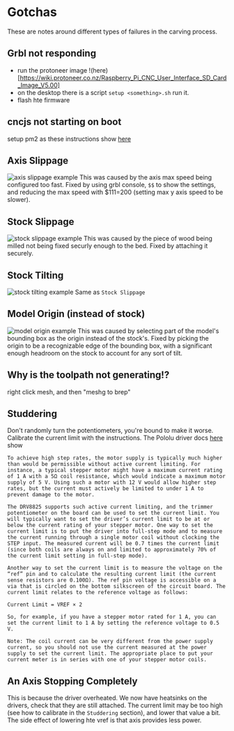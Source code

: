 # Gotchas
These are notes around different types of failures in the carving process.


## Grbl not responding
- run the protoneer image !(here)[https://wiki.protoneer.co.nz/Raspberry_Pi_CNC_User_Interface_SD_Card_Image_V5.00]
- on the desktop there is a script `setup <something>.sh` run it.
- flash hte firmware

## cncjs not starting on boot
setup pm2 as these instructions show [here](https://cnc.js.org/docs/rpi-setup-guide/)


## Axis Slippage
![axis slippage example](https://lh3.googleusercontent.com/Vf0Y8VVEjJ2XM6gfTe-zDjV55Q0uxVouj7I30cJ42lzLdh7OGVdnMimoT3kyHdOLQLK_bFZwpQ-9uzBsDDFnQawyxHjg7FAltyq_YpEZxONzpE0hcR4VNmeD5QOT6cWFXODRD8_BUH7obDM7atYq0oNkh568E-1l0KG4vwhDXjikSXXXaNR-3JTx0L15P_WX89kGyRpmtolf3IbHBNCT7BkMqBxoR95_NlBa63khJWMHH-fSJSBdm5Vrd2NoZusO7hkE37n5AbcExqvoOXIvyhH6upn_8W8cLLmsFxBdeF2dmzCbGH-sSv5knCX18n9bRZNoiJXoK2Dhk3JcwXWNa42evSBr8GN3y7uU3fq9eRynD_iHYfY9pYFiTFx5wHtW9T_g1K-J71Bzf2xENI_a-WebhN5yRgjgk2pBvUqSXoCnWpQpf5mZg7kRlRFqIzrELEfpw7lcuLZu1GIEIv4qgefaXftw3JQCacwJqEtqoOXcl26EMpzJHyIRE6uitd6PHaJg2PMdd_Dsdooe2D1qjOXh-qd0Cw80uhUgiOxNyBSG34RLnIA6GS0iraqcG1bBsDZ70utNcAxNZDd2TB_r4R2ho-77oCLuJqkWqaskP4SrkCYxTb1zmkbdyqChTBWvuZGBR25poYXyzmoIu7LBDi1v7WIZvzhcxayTII_GtpPrsDtdCqmJZ2eTfmqPz32NN4oCcdx1u4q6DnxGCY0=w690-h300-no)
This was caused by the axis max speed being configured too fast. Fixed by using grbl console, `$$` to show the settings, and reducing the max speed with $111=200 (setting max y axis speed to be slower).

## Stock Slippage
![stock slippage example](https://lh3.googleusercontent.com/6YKA4u-dw940YjIze_3f_o0F8SFl5KL5prnh7_Do42InjSy5k3oyd3c-yxGbHiALIYOR6loodVLiBiFj7hbNlPa4jSL3y-EL85IqTiSvR1EXWWCtUjLUTIdA_onvhK02feYEkwUONnL_jEOCIlU2n4CAN2-dz9Fg0Xx5SzSvl4qwn8GA-kW3N5apUGcNgZg6TCGxPGY6ZvpZuB66oWAqE2OmM6cd70gZYWmxRoDC0OoNUHtBDZ5wYMc9xdN1FRu-Hf_yygz4fZvbUjmLV85O2mNc2EH1RuTuJ8HUfEemo1jwZBHq4jNvnmD7gWEwzB2lyLHy3TG4Opul2XDXOcSC31EDQV_NdwVx7XkNrF7v-RpDr74rlPqz_yBB1KD6_5iEsnkum7dgWHRyuSMvAYY6o32d9AY0Sd3kSEA_ie2SGr2H5mqU6jQla25XWlmHB8wbgKBbYt2qZx69ZQFa50RgZOKcsWHanVFQ_ZtG44U4PDXxbhY6RbMRAG10m2N0g3KY-IPUPE5-TA1nrLMMPfBQ4o2Yl5F32hfgkfGjIGye6YaE-bN7zN2nIAeIFYPqZpuaJ52Cr35gbm83ZvTedIn73fnvZg_Q8wUlpz4FYfmN-oDCAzm2ACglQ1btWumpK5CljqW0hv_FtzFczxrRGMxCly6caJbyrSWNXuS4BC602UYa7aEdibXGtcwd0ettvQtJWgic1Rfn0gZUAwjmS6o=w690-h300-no)
This was caused by the piece of wood being milled not being fixed securly enough to the bed. Fixed by attaching it securely.

## Stock Tilting
![stock tilting example](https://lh3.googleusercontent.com/TAGg_NbH2bvvy6UUZl_5ei28SwbjK26DU1DIArqDUK3FyZzLX3r0ULFSAph8NOIbOFqiKsIxAeU5NCbYqucJ9vn9xD515G7MOkKrXSUOOhmWLBMeKNv9lEcPw5b-VvpMQmRcfECuc5EAOWTOpUeNOdcEh3FO4SmF_sxWkMm3U2aUuWku5_l2_KIZPMYn1WW3jV7dxM-1JlUYcOcJxsLtHBp7pvMhCBc3Szd-9DwSefqUjHY5YeLk5Ai_wz4w0ODAweCuJJbsX6SFEPSTrBq6hj1qv1MCTTXz9KK5-pNIW5UBbNM6nesH339KJVCXdCw9KHFqmyIvALAQIVlx27LcBK5DtKom5tTqKsbIqwFNLiY_kJ3jFiP-XtA_YLxyBQfufdUh0d0vPW0yfNBPo1ZL8xVrpm3u7am5NoiHYEKIJjE41qlZ-5GuNfPwVkaSETcoFgc8ywKAcJVnJw5ZeIKU6T_SxWPj_wWWZpvO4BCeN1msu7AMToesLa4IYpbRO9499ZU5jd3kdQRKxQw5o6fPXWFW0eMK_39fFAPvaBoZDpbmaQDOTLPZLj-17JQE8gcjujOVOzbffTsNRdM6ple661QJb47N8YalC9SrYuohtQucZvMLtHFl8tDt8Se9XPSKKNqgdMWW9L0zbHIcxIVcRvM11vBb7HAvQs3wchCoBcWNt2Uip04s4R3GYjtfRaR-4LTcxYqpsQNkjOIbXJc=w690-h300-no)
Same as `Stock Slippage`

## Model Origin (instead of stock)
![model origin example](https://lh3.googleusercontent.com/5Rb-ZSzZFDaninfDXt5FVSv54ZFPO3YPs4qB9GPZXhAcuzTi9tC0n2zDV6-qIzB_at-JtLGqfSBiFv2VKmg3dzT2kL5WLJw5bpFtXIv03030YuJ1XTXKcDOQkVxNNPNzoSaIEdkV_iw0_QlpLNtz453sxpPV01c77xiRpWPS0SfK0g1eTHync5w49NxA8rlEKdJw_KvTz4cPZf7_ePxnFTwcU8m4qEJBeVEpNlQfp5Le6vB5vqMfnBeIcVNmV0pbdkD-65LxMVt7RTTPaKKBGZ5zQJrM_TcFhgLKIhd5p1XPeDRIuXkpw4VafWayWM2IhL7rjPJC_46ELW1tNr9cZx21IMgJUjZy9jK6BK5SbKO5tUk8nmYWQ7vnQDQEWOPzYqiubeNjyErWmoiRokIZmCK4HhNdfE915587fkl2cTEG9pWxqPzebYw6zXn7O_Fm9u1omaj9ECfmpYmQoNmMw6yNGkGigWklXzD3n91msOYaweW9xWOH4CUhBVI-88i-a7fjBrO-2rVqqRr8SJLgchaMoW_USzjYhG7h2ievUGTHMBH1hUVwvQtkAPpGYyb_QOwHW0yraCK3tlq00-CMs_T3-QZaiYfGl9og3oi5vpTn9W1Rbu5Nhui2DJq8YB5R6sjibgcyxVtNKQK2exXe7_vGegr-iEKA1svmnorK6yswAtDVSruunZEs8orRdYgz0pp2NQeo-TATmd2Z3JA=w690-h300-no)
This was caused by selecting part of the model's bounding box as the origin instead of the stock's.
Fixed by picking the origin to be a recognizable edge of the bounding box, with a significant enough headroom on the stock to account for any sort of tilt.


## Why is the toolpath not generating!?
right click mesh, and then "meshg to brep"

## Studdering
Don't randomly turn the potentiometers, you're bound to make it worse. Calibrate the current limit with the instructions.
The Pololu driver docs [here](https://www.pololu.com/product/2133) show
```
To achieve high step rates, the motor supply is typically much higher than would be permissible without active current limiting. For instance, a typical stepper motor might have a maximum current rating of 1 A with a 5Ω coil resistance, which would indicate a maximum motor supply of 5 V. Using such a motor with 12 V would allow higher step rates, but the current must actively be limited to under 1 A to prevent damage to the motor.

The DRV8825 supports such active current limiting, and the trimmer potentiometer on the board can be used to set the current limit. You will typically want to set the driver’s current limit to be at or below the current rating of your stepper motor. One way to set the current limit is to put the driver into full-step mode and to measure the current running through a single motor coil without clocking the STEP input. The measured current will be 0.7 times the current limit (since both coils are always on and limited to approximately 70% of the current limit setting in full-step mode).

Another way to set the current limit is to measure the voltage on the “ref” pin and to calculate the resulting current limit (the current sense resistors are 0.100Ω). The ref pin voltage is accessible on a via that is circled on the bottom silkscreen of the circuit board. The current limit relates to the reference voltage as follows:

Current Limit = VREF × 2

So, for example, if you have a stepper motor rated for 1 A, you can set the current limit to 1 A by setting the reference voltage to 0.5 V.

Note: The coil current can be very different from the power supply current, so you should not use the current measured at the power supply to set the current limit. The appropriate place to put your current meter is in series with one of your stepper motor coils.
```

## An Axis Stopping Completely
This is because the driver overheated.
We now have heatsinks on the drivers, check that they are still attached.
The current limit may be too high (see how to calibrate in the `Studdering` section), and lower that value a bit.
The side effect of lowering hte vref is that axis provides less power.


